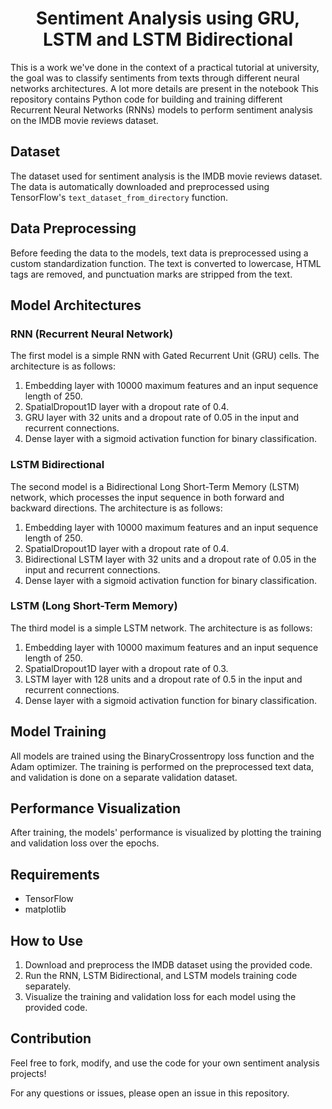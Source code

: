 <h1 style="text-align: center;"><b> Sentiment Analysis using GRU, LSTM and LSTM Bidirectional </b></h1>

This is a work we've done in the context of a practical tutorial at university, the goal was to classify sentiments from texts through different neural networks architectures. A lot more details are present in the notebook
This repository contains Python code for building and training different Recurrent Neural Networks (RNNs) models to perform sentiment analysis on the IMDB movie reviews dataset.

## Dataset
The dataset used for sentiment analysis is the IMDB movie reviews dataset. The data is automatically downloaded and preprocessed using TensorFlow's `text_dataset_from_directory` function.

## Data Preprocessing
Before feeding the data to the models, text data is preprocessed using a custom standardization function. The text is converted to lowercase, HTML tags are removed, and punctuation marks are stripped from the text.

## Model Architectures

### RNN (Recurrent Neural Network)
The first model is a simple RNN with Gated Recurrent Unit (GRU) cells. The architecture is as follows:

1. Embedding layer with 10000 maximum features and an input sequence length of 250.
2. SpatialDropout1D layer with a dropout rate of 0.4.
3. GRU layer with 32 units and a dropout rate of 0.05 in the input and recurrent connections.
4. Dense layer with a sigmoid activation function for binary classification.

### LSTM Bidirectional
The second model is a Bidirectional Long Short-Term Memory (LSTM) network, which processes the input sequence in both forward and backward directions. The architecture is as follows:

1. Embedding layer with 10000 maximum features and an input sequence length of 250.
2. SpatialDropout1D layer with a dropout rate of 0.4.
3. Bidirectional LSTM layer with 32 units and a dropout rate of 0.05 in the input and recurrent connections.
4. Dense layer with a sigmoid activation function for binary classification.

### LSTM (Long Short-Term Memory)
The third model is a simple LSTM network. The architecture is as follows:

1. Embedding layer with 10000 maximum features and an input sequence length of 250.
2. SpatialDropout1D layer with a dropout rate of 0.3.
3. LSTM layer with 128 units and a dropout rate of 0.5 in the input and recurrent connections.
4. Dense layer with a sigmoid activation function for binary classification.

## Model Training
All models are trained using the BinaryCrossentropy loss function and the Adam optimizer. The training is performed on the preprocessed text data, and validation is done on a separate validation dataset.

## Performance Visualization
After training, the models' performance is visualized by plotting the training and validation loss over the epochs.

## Requirements
- TensorFlow 
- matplotlib 

## How to Use
1. Download and preprocess the IMDB dataset using the provided code.
2. Run the RNN, LSTM Bidirectional, and LSTM models training code separately.
3. Visualize the training and validation loss for each model using the provided code.

## Contribution
Feel free to fork, modify, and use the code for your own sentiment analysis projects!

For any questions or issues, please open an issue in this repository.
